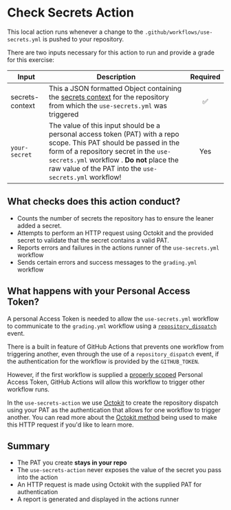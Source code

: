 # Check Secrets Action

This local action runs whenever a change to the `.github/workflows/use-secrets.yml` is pushed to your repository.

There are two inputs necessary for this action to run and provide a grade for this exercise:

| Input           | Description                                                                                                                                                                                                                             | Required |
| --------------- | --------------------------------------------------------------------------------------------------------------------------------------------------------------------------------------------------------------------------------------- | :----------------: |
| secrets-context | This a JSON formatted Object containing the [secrets context](https://docs.github.com/en/actions/reference/context-and-expression-syntax-for-github-actions#contexts) for the repository from which the `use-secrets.yml` was triggered |         ✅         |
| `your-secret`     | The value of this input should be a personal access token (PAT) with a repo scope. This PAT should be passed in the form of a repository secret in the `use-secrets.yml` workflow . **Do not** place the raw value of the PAT into the `use-secrets.yml` workflow!  |         Yes         |

## What checks does this action conduct?

- Counts the number of secrets the repository has to ensure the leaner added a secret.
- Attempts to perform an HTTP request using Octokit and the provided secret to validate that the secret contains a valid PAT.
- Reports errors and failures in the actions runner of the `use-secrets.yml` workflow
- Sends certain errors and success messages to the `grading.yml` workflow

## What happens with your Personal Access Token?

A personal Access Token is needed to allow the `use-secrets.yml` workflow to communicate to the `grading.yml` workflow using a [`repository_dispatch`](https://docs.github.com/en/actions/reference/events-that-trigger-workflows#repository_dispatch) event.

There is a built in feature of GitHub Actions that prevents one workflow from triggering another, even through the use of a `repository_dispatch` event, if the authentication for the workflow is provided by the `GITHUB_TOKEN`.

However, if the first workflow is supplied a [properly scoped](https://docs.github.com/en/rest/reference/repos#create-a-repository-dispatch-event) Personal Access Token, GitHub Actions will allow this workflow to trigger other workflow runs.

In the `use-secrets-action` we use [Octokit](https://github.com/octokit) to create the repository dispatch using your PAT as the authentication that allows for one workflow to trigger another. You can read more about the [Octokit method](https://octokit.github.io/rest.js/v18#repos-create-dispatch-event) being used to make this HTTP request if you'd like to learn more.

## Summary

- The PAT you create **stays in your repo**
- The `use-secrets-action` never exposes the value of the secret you pass into the action
- An HTTP request is made using Octokit with the supplied PAT for authentication
- A report is generated and displayed in the actions runner
